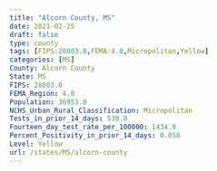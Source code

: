 ```yaml
---
title: "Alcorn County, MS"
date: 2021-02-25
draft: false
type: county
tags: [FIPS:28003.0,FEMA:4.0,Micropolitan,Yellow]
categories: [MS]
County: Alcorn County
State: MS
FIPS: 28003.0
FEMA_Region: 4.0
Population: 36953.0
NCHS_Urban_Rural_Classification: Micropolitan
Tests_in_prior_14_days: 530.0
Fourteen_day_test_rate_per_100000: 1434.0
Percent_Positivity_in_prior_14_days: 0.058
Level: Yellow
url: /states/MS/alcorn-county
---
```



